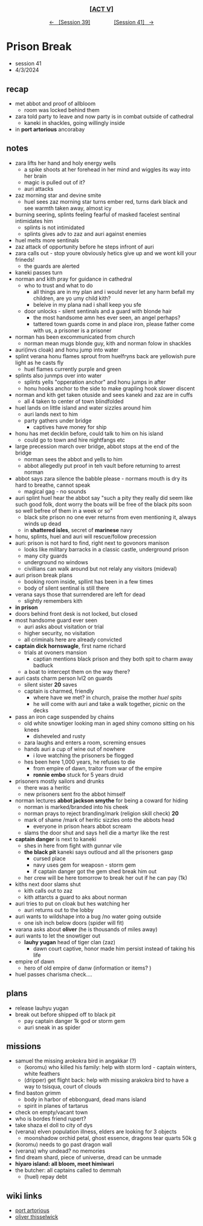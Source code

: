 <div align="center">
  <h3 align="center"><a href="https://github.com/h-griffin/dnd-notes/blob/main/grimmhaus/act-V" >[ACT V]</a></h3>
  <p align="center">
    <a href="https://github.com/h-griffin/dnd-notes/blob/main/grimmhaus/act-V/24-03-27.md" >&larr; &nbsp; [Session 39]</a>
    &nbsp;&nbsp;&nbsp;&nbsp;&nbsp;&nbsp;&nbsp;&nbsp;&nbsp;&nbsp;&nbsp;&nbsp;&nbsp;&nbsp;
    <a href="https://github.com/h-griffin/dnd-notes/blob/main/grimmhaus/act-V/24-04-03.md" >[Session 41] &nbsp; &rarr;</a>
  </p>
</div>

# Prison Break
- session 41
- 4/3/2024

## recap
- met abbot and proof of allbloom
    - room was locked behind them
- zara told party to leave and now party is in combat outside of cathedral
    - kaneki in shackles, going willingly inside
- in **port artorious** ancorabay

## notes
- zara lifts her hand and holy energy wells
    - a spike shoots at her forehead in her mind and wiggles its way into her brain
    - magic is pulled out of it?
    - auri attacks
- zaz morning star and devine smite
    - huel sees zaz morning star turns ember red, turns dark black and see warmth taken away, almost icy
- burning seering, splints feeling fearful of masked facelest sentinal intimidates him
    - splints is not intimidated
    - splints gives adv to zaz and auri against enemies
- huel melts more sentinals
- zaz attack of opportunity before he steps infront of auri
- zara calls out - stop youre obviously hetics give up and we wont kill your frineds!
    - the guards are alerted  
- kaneki passes turn
- norman and kith pray for guidance in cathedral
    - who to trust and what to do
        - all things are in my plan and i would never let any harm befall my children, are yo umy child kith?
        - beleive in my plana nad i shall keep you sfe
    - door unlocks - silent sentinals and a guard with blonde hair
        - the most handsome amn hes ever seen, an angel perhaps?
        - tattered town guards come in and place iron, please father come with us, a prisoner is a prisoner
- norman has been excommunicated from church
    - norman mean mugs blonde guy, kith and norman folow in shackles
- auri(invs cloak) and honu jump into water
- splint verana honu flames sprout from huelfryns back are yellowish pure light as he casts fly
    - huel flames currently purple and green
- splints also junmps over into water
    - splints yells "opperation anchor" and honu jumps in after
    - honu hooks anchor to the side to make grapling hook slower discent
- norman and kith get taken otuside and sees kaneki and zaz are in cuffs
    - all 4 taken to center of town blindfolded
- huel lands on little island and water sizzles around him
    - auri lands next to him
    - party gathers under bridge
        - captives have money for ship
- honu has met decklin before, could talk to him on his island
    - could go to town and hire nightfangs etc
- large precession march over bridge, abbot stops at the end of the bridge
    - norman sees the abbot and yells to him
    - abbot allegedly put proof in teh vault before returning to arrest norman
- abbot says zara silence the babble please - normans mouth is dry its hard to breathe, cannot speak
    - magical gag - no sounds
- auri splint huel hear the abbot say "such a pity they really did seem like such good folk, dont worry the boats will be free of the black pits soon so well befree of them in a week or so"
    - black site prison no one ever returns from even mentioning it, always winds up dead
    - in **shattered isles**, secret of **marinese** navy
- honu, splints, huel and auri will rescue/follow precession
- auri: prison is not hard to find, right next to govonors manison
    - looks like military barracks in a classic castle, underground prison
    - many city guards
    - underground no windows
    - civillians can walk around but not relaly any visitors (mideval)
- auri prison break plans
    - booking room inside, spllint has been in a few times
    - body of silent sentinal is still there
- verana says those that surrendered are left for dead
    - slightly remembers kith
- **in prison**
- doors behind front desk is not locked, but closed
- most handsome guard ever seen
    - auri asks about visitation or trial
    - higher security, no visitation
    - all criminals here are already convicted
- **captain dick hornswagle**, first name richard
    - trials at ovoners mansion
        - captian mentions black prison and they both spit to charm away badluck
    - a boat to intercept them on the way there?
- auri casts charm person lvl2 on guards
    - silent sister **20** saves
    - captain is charmed, friendly
        - where have we met? in church, praise the mother *huel spits*
        - he will come with auri and take a walk together, picnic on the decks
- pass an iron cage suspended by chains
    - old white snowtiger looking man in aged shiny comono sitting on his knees
        - disheveled and rusty
    - zara laughs and enters a room, screming ensues
    - hands auri a cup of wine out of nowhere
        - i love watching the prisoners be flogged
    - hes been here 1,000 years, he refuses to die
        - from empire of dawn, traitor from war of the empire
        - **ronnie embo** stuck for 5 years druid
- prisoners mostly sailors and drunks
    - there was a heritic
    - new prisoners sent fro the abbot himself
- norman lectures **abbot jackson smythe** for being a coward for hiding
    - norman is marked/branded into his cheek
    - norman prays to reject branding/mark (religion skill check) **20**
    - mark of shame /mark of heritic sizzles onto the abbots head
        - everyone in prison hears abbot scream
    - slams the door shut and says hell die a martyr like the rest
- **captain danger** is next to kaneki
    - shes in here from fight with gunnar vile
    - **the black pit** kaneki says outloud and all the prisoners gasp
        - cursed place
        - navy uses gem for weaposn - storm gem
        - if captain danger got the gem shed break him out
    - her crew will be here tomorrow to break her out if he can pay (1k)
- kiths next door slams shut
    - kith calls out to zaz
    - kith attarcts a guard to aks about norman
- auri tries to put on cloak but hes watching her
    - auri returns out to the lobby
- auri wants to wildshape into a bug /no water going outside
    - one ish inch below doors (spider will fit)
- varana asks about **oliver** (he is thousands of miles away)
- auri wants to let the snowtiger out
    - **lauhy yugan** head of tiger clan (zaz)
        - dawn court captive, honor made him persist instead of taking his life
- empire of dawn
    - hero of old empire of danw (information or items? )
- huel passes charisma check....

## plans
- release lauhyu yugan
- break out before shipped off to black pit
    - pay captain danger 1k god or storm gem
    - auri sneak in as spider

## missions
- samuel the missing arokokra bird in angakkar (?)
    - (koromu) who killed his family: help with storm lord - captain winters, white feathers
    - (dripper) get flight back: help with missing arakokra bird to have a way to tsisqua, court of clouds
- find baston grimm
    - body in harbor of ebbonguard, dead mans island
    - spirit in planes of tartarus
- check on empty/vacant town
- who is bordes friend rupert?
- take shaza el doll to city of dys
- (verana) elven population illness, elders are looking for 3 objects
    - moonshadow orchid petal, ghost essence, dragons tear quarts 50k g
- (koromu) needs to go past dragon wall
- (verana) why undead? no memories
- find dream shard, piece of universe, dread can be unmade
- **hiyaro island: all bloom, meet himiwari**
- the butcher: all captains called to demmah
    - (huel) repay debt

## wiki links
- [port artorious](../lore.md#port-artorious-eastern-dalstead)
- [oliver thisselwick](../lore.md#oliver-thislewick)
